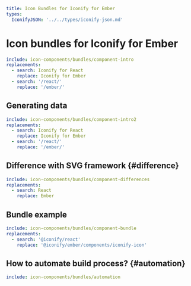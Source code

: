 ```yaml
title: Icon Bundles for Iconify for Ember
types:
  IconifyJSON: '../../types/iconify-json.md'
```

# Icon bundles for Iconify for Ember

```yaml
include: icon-components/bundles/component-intro
replacements:
  - search: Iconify for React
    replace: Iconify for Ember
  - search: '/react/'
    replace: '/ember/'
```

## Generating data

```yaml
include: icon-components/bundles/component-intro2
replacements:
  - search: Iconify for React
    replace: Iconify for Ember
  - search: '/react/'
    replace: '/ember/'
```

## Difference with SVG framework {#difference}

```yaml
include: icon-components/bundles/component-differences
replacements:
  - search: React
    replace: Ember
```

## Bundle example

```yaml
include: icon-components/bundles/component-bundle
replacements:
  - search: '@iconify/react'
    replace: '@iconify/ember/components/iconify-icon'
```

## How to automate build process? {#automation}

```yaml
include: icon-components/bundles/automation
```
